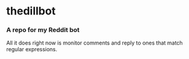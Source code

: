 # thedillbot
<h3>A repo for my Reddit bot</h3>
<p>All it does right now is monitor comments and reply to ones that match regular expressions.</p>
